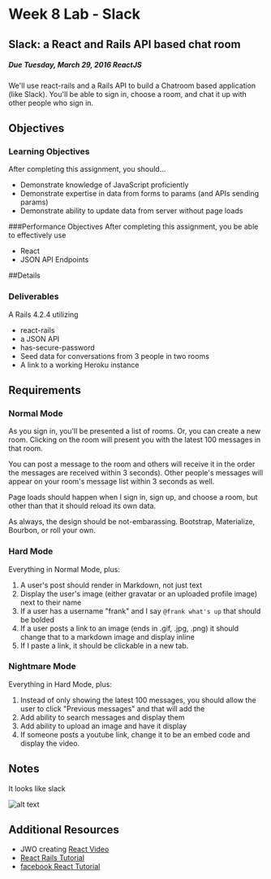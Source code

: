 # Week 8 Lab - Slack
## Slack: a React and Rails API based chat room
##### Due Tuesday, March 29, 2016  ReactJS
We'll use react-rails and a Rails API to build a Chatroom based application (like Slack). You'll be able to sign in, choose a room, and chat it up with other people who sign in.

## Objectives
### Learning Objectives
After completing this assignment, you should…

* Demonstrate knowledge of JavaScript proficiently
* Demonstrate expertise in data from forms to params (and APIs sending params)
* Demonstrate ability to update data from server without page loads


###Performance Objectives
After completing this assignment, you be able to effectively use

* React
* JSON API Endpoints


##Details
### Deliverables
A Rails 4.2.4 utilizing
* react-rails
* a JSON API
* has-secure-password
* Seed data for conversations from 3 people in two rooms
* A link to a working Heroku instance


## Requirements
### Normal Mode
As you sign in, you'll be presented a list of rooms. Or, you can create a new room. Clicking on the room will present you with the latest 100 messages in that room.

You can post a message to the room and others will receive it in the order the messages are received within 3 seconds). Other people's messages will appear on your room's message list within 3 seconds as well.

Page loads should happen when I sign in, sign up, and choose a room, but other than that it should reload its own data.

As always, the design should be not-embarassing. Bootstrap, Materialize, Bourbon, or roll your own.

### Hard Mode
Everything in Normal Mode, plus:

1. A user's post should render in Markdown, not just text
2. Display the user's image (either gravatar or an uploaded profile image) next to their name
3. If a user has a username "frank" and I say `@frank what's up` that should be bolded
4. If a user posts a link to an image (ends in .gif, .jpg, .png) it should change that to a markdown image and display inline
5. If I paste a link, it should be clickable in a new tab.

### Nightmare Mode
Everything in Hard Mode, plus:

1. Instead of only showing the latest 100 messages, you should allow the user to click "Previous messages" and that will add the
2. Add ability to search messages and display them
3. Add ability to upload an image and have it display
4. If someone posts a youtube link, change it to be an embed code and display the video.


## Notes
It looks like slack

![alt text](http://i.imgur.com/JC1vqwQ.png)


## Additional Resources
* JWO creating [React Video](https://vimeo.com/141703779)
* [React Rails Tutorial](http://www.railsonmaui.com/blog/2014/09/29/react-on-rails-4-dot-2-simple-tutorial/)
* [facebook React Tutorial](https://facebook.github.io/react/docs/tutorial.html)
